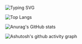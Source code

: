 ![Typing SVG](https://readme-typing-svg.demolab.com/?lines=First+line+of+text;Second+line+of+text)



![Top Langs](https://github-readme-stats.vercel.app/api/top-langs/?username=wangxz01)

![Anurag's GitHub stats](https://github-readme-stats.vercel.app/api?username=wangxz01)


![Ashutosh's github activity graph](https://github-readme-activity-graph.vercel.app/graph?username=wangxz01&theme=react-dark)
